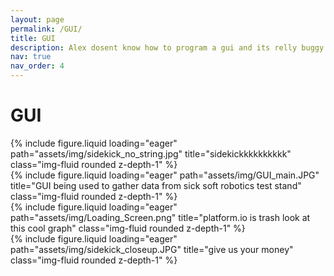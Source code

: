 ```yaml
---
layout: page
permalink: /GUI/
title: GUI
description: Alex dosent know how to program a gui and its relly buggy
nav: true
nav_order: 4
---
```

<h1>GUI</h1>

<div class="row">
    <div class="col-sm mt-3 mt-md-0" href="/STEM">
        {% include figure.liquid loading="eager" path="assets/img/sidekick_no_string.jpg" title="sidekickkkkkkkkkk" class="img-fluid rounded z-depth-1" %}
    </div>
    <div class="col-sm mt-3 mt-md-0" href="/GUI">
        {% include figure.liquid loading="eager" path="assets/img/GUI_main.JPG" title="GUI being used to gather data from sick soft robotics test stand" class="img-fluid rounded z-depth-1" %}
    </div>
    <div class="col-sm mt-3 mt-md-0" href="/GUI">
        {% include figure.liquid loading="eager" path="assets/img/Loading_Screen.png" title="platform.io is trash look at this cool graph" class="img-fluid rounded z-depth-1" %}
    </div>
</div>
<div class="row">
    <div class="col-sm mt-3 mt-md-0">
        {% include figure.liquid loading="eager" path="assets/img/sidekick_closeup.JPG" title="give us your money" class="img-fluid rounded z-depth-1" %}
    </div>
</div>
<div class="caption">
</div>